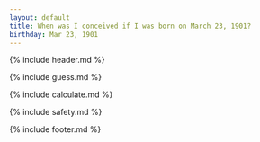 ```yaml
---
layout: default
title: When was I conceived if I was born on March 23, 1901?
birthday: Mar 23, 1901
---
```


{% include header.md %}

{% include guess.md %}

{% include calculate.md %}

{% include safety.md %}

{% include footer.md %}



